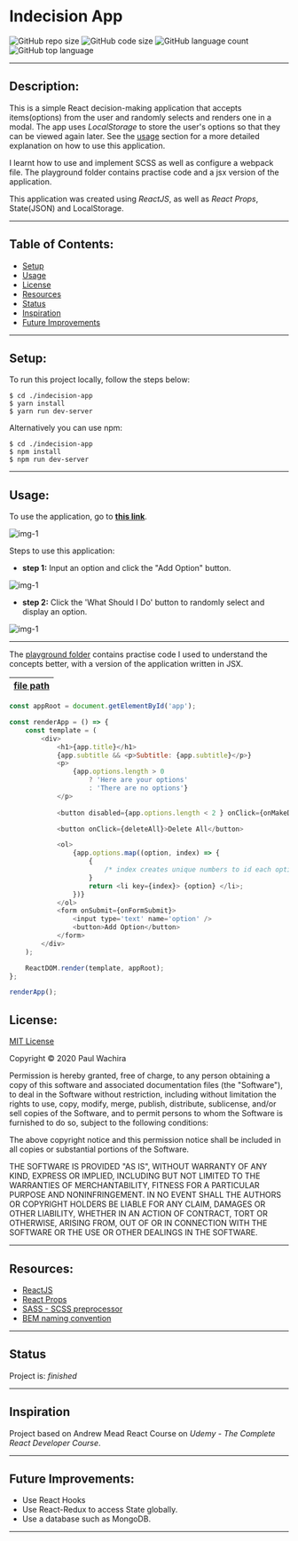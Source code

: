 # Indecision App
  ![GitHub repo size](https://img.shields.io/github/repo-size/paulcmd/Indecision-App?style=for-the-badge) ![GitHub code size](https://img.shields.io/github/languages/code-size/paulcmd/Indecision-App?color=gold&style=for-the-badge) ![GitHub language count](https://img.shields.io/github/languages/count/paulcmd/Indecision-App?color=green&style=for-the-badge) ![GitHub top language](https://img.shields.io/github/languages/top/paulcmd/Indecision-App?color=red&style=for-the-badge)

---

## Description:
This is a simple React decision-making application that accepts items(options) from the user and randomly selects and renders one in a modal. The app uses _LocalStorage_ to store the user's options so that they can be viewed again later. See the [usage](#usage) section for a more detailed explanation on how to use this application.


I learnt how to use and implement SCSS as well as configure a webpack file. The playground folder contains practise code and a jsx version of the application.

This application was created using _ReactJS_, as well as _React Props_, State(JSON) and LocalStorage.

---

## Table of Contents:
* [Setup](#setup)
* [Usage](#usage)
* [License](#license)
* [Resources](#resources)
* [Status](#status)
* [Inspiration](#inspiration)
* [Future Improvements](#future-improvements)

---

## Setup:
To run this project locally, follow the steps below:
```
$ cd ./indecision-app
$ yarn install
$ yarn run dev-server
```

Alternatively you can use npm:

```
$ cd ./indecision-app
$ npm install
$ npm run dev-server
```
---


## Usage:
To use the application, go to __[this link](https://pmw-indecision-app.netlify.app/)__.

![img-1](readme-imgs/landing.png)

Steps to use this application:
* __step 1:__ Input an option and click the "Add Option" button.

![img-1](readme-imgs/add.png)
* __step 2:__ Click the 'What Should I Do' button to randomly select and display an option.

![img-1](readme-imgs/modal.png)


---
The [playground folder](./src/playground/) contains practise code I used to understand the concepts better, with a version of the application written in JSX.

| [file path](./src/playground/jsx-indecision.js)     | 
| :---------------------------------:|


```javascript
const appRoot = document.getElementById('app');

const renderApp = () => {
	const template = (
		<div>
			<h1>{app.title}</h1>
			{app.subtitle && <p>Subtitle: {app.subtitle}</p>}
			<p>
				{app.options.length > 0
					? 'Here are your options'
					: 'There are no options'}
			</p>
			
			<button disabled={app.options.length < 2 } onClick={onMakeDecision}>What should I do?</button>

			<button onClick={deleteAll}>Delete All</button>

			<ol>
				{app.options.map((option, index) => {
					{
						/* index creates unique numbers to id each option in the array */
					}
					return <li key={index}> {option} </li>;
				})}
			</ol>
			<form onSubmit={onFormSubmit}>
				<input type='text' name='option' />
				<button>Add Option</button>
			</form>
		</div>
	);

	ReactDOM.render(template, appRoot);
};

renderApp();
```




## License:
[MIT License](https://opensource.org/licenses/MIT)

Copyright © 2020 Paul Wachira

Permission is hereby granted, free of charge, to any person obtaining a copy
of this software and associated documentation files (the "Software"), to deal
in the Software without restriction, including without limitation the rights
to use, copy, modify, merge, publish, distribute, sublicense, and/or sell
copies of the Software, and to permit persons to whom the Software is
furnished to do so, subject to the following conditions:

The above copyright notice and this permission notice shall be included in all
copies or substantial portions of the Software.

THE SOFTWARE IS PROVIDED "AS IS", WITHOUT WARRANTY OF ANY KIND, EXPRESS OR
IMPLIED, INCLUDING BUT NOT LIMITED TO THE WARRANTIES OF MERCHANTABILITY,
FITNESS FOR A PARTICULAR PURPOSE AND NONINFRINGEMENT. IN NO EVENT SHALL THE
AUTHORS OR COPYRIGHT HOLDERS BE LIABLE FOR ANY CLAIM, DAMAGES OR OTHER
LIABILITY, WHETHER IN AN ACTION OF CONTRACT, TORT OR OTHERWISE, ARISING FROM,
OUT OF OR IN CONNECTION WITH THE SOFTWARE OR THE USE OR OTHER DEALINGS IN THE
SOFTWARE.

---

## Resources:
* [ReactJS](https://reactjs.org/docs/getting-started.html)
* [React Props]()
* [SASS - SCSS preprocessor]()
* [BEM naming convention]()


---
## Status
Project is: _finished_

---

## Inspiration
Project based on Andrew Mead React Course on _Udemy - The Complete React Developer Course_.


---

## Future Improvements:
* Use React Hooks
* Use React-Redux to access State globally.
* Use a database such as MongoDB.


---

